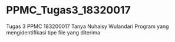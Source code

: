 # PPMC_Tugas3_18320017
Tugas 3 PPMC 
183200017 Tanya Nuhaisy Wulandari 
Program yang mengidentifikasi tipe file yang diterima
